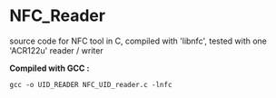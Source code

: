 # NFC_Reader
source code for NFC tool in C, compiled with 'libnfc', tested with one 'ACR122u' reader / writer

**Compiled with GCC :**
```
gcc -o UID_READER NFC_UID_reader.c -lnfc
```

